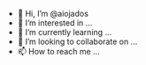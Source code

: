 - 👋 Hi, I’m @aiojados
- 👀 I’m interested in ...
- 🌱 I’m currently learning ...
- 💞️ I’m looking to collaborate on ...
- 📫 How to reach me ...

<!---
aiojados/aiojados is a ✨ special ✨ repository because its `README.md` (this file) appears on your GitHub profile.
You can click the Preview link to take a look at your changes.
--->
